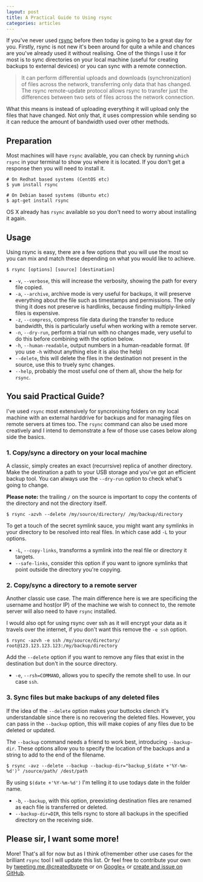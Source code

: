 ```yaml
---
layout: post
title: A Practical Guide to Using rsync
categories: articles
---
```

If you've never used [rsync](http://rsync.samba.org/) before then today is going to be a great day for you. Firstly, rsync is not new it's been around for quite a while and chances are you've already used it without realising. One of the things I use it for most is to sync directories on your local machine (useful for creating backups to external devices) or you can sync with a remote connection.

> It can perform differential uploads and downloads (synchronization) of files across the network, transferring only data that has changed. The rsync remote-update protocol allows rsync to transfer just the differences between two sets of files across the network connection.

What this means is instead of uploading everything it will upload only the files that have changed. Not only that, it uses compression while sending so it can reduce the amount of bandwidth used over other methods.

## Preparation

Most machines will have `rsync` available, you can check by running `which rsync` in your terminal to show you where it is located. If you don't get a response then you will need to install it.

    # On Redhat based systems (CentOS etc)
    $ yum install rsync

    # On Debian based systems (Ubuntu etc)
    $ apt-get install rsync

OS X already has `rsync` available so you don't need to worry about installing it again.

## Usage

Using rsync is easy, there are a few options that you will use the most so you can mix and match these depending on what you would like to achieve.

    $ rsync [options] [source] [destination]

- `-v`, `--verbose`, this will increase the verbosity, showing the path for every file copied.
- `-a`, `--archive`, archive mode is very useful for backups, it will preserve everything about the file such as timestamps and permissions. The only thing it does not preserve is hardlinks, because finding multiply-linked files is expensive.
- `-z`, `--compress`, compress file data during the transfer to reduce bandwidth, this is particularly useful when working with a remote server.
- `-n`, `--dry-run`, perform a trial run with no changes made, very useful to do this before combining with the option below.
- `-h`, `--human-readable`, output numbers in a human-readable format. (If you use `-h` without anything else it is also the help)
- `--delete`, this will delete the files in the destination not present in the source, use this to truely sync changes.
- `--help`, probably the most useful one of them all, show the help for `rsync`.

## You said Practical Guide?

I've used `rsync` most extensively for syncronising folders on my local machine with an external harddrive for backups and for managing files on remote servers at times too. The `rsync` command can also be used more creatively and I intend to demonstrate a few of those use cases below along side the basics.

### 1. Copy/sync a directory on your local machine

A classic, simply creates an exact (recurrsive) replica of another directory. Make the destination a path to your USB storage and you've got an efficient backup tool. You can always use the `--dry-run` option to check what's going to change.

**Please note:** the trailing `/` on the source is important to copy the contents of the directory and not the directory itself.

    $ rsync -azvh --delete /my/source/directory/ /my/backup/directory

To get a touch of the secret symlink sauce, you might want any symlinks in your directory to be resolved into real files. In which case add `-L` to your options.

- `-L`, `--copy-links`, transforms a symlink into the real file or directory it targets.
- `--safe-links`, consider this option if you want to ignore symlinks that point outside the directory you're copying.

### 2. Copy/sync a directory to a remote server

Another classic use case. The main difference here is we are specificing the username and host(or IP) of the machine we wish to connect to, the remote server will also need to have `rsync` installed.

I would also opt for using rsync over ssh as it will encrypt your data as it travels over the internet, if you don't want this remove the `-e ssh` option.

    $ rsync -azvh -e ssh /my/source/directory/ root@123.123.123.123:/my/backup/directory

Add the `--delete` option if you want to remove any files that exist in the destination but don't in the source directory.

- `-e`, `--rsh=COMMAND`, allows you to specify the remote shell to use. In our case `ssh`.

### 3. Sync files but make backups of any deleted files

If the idea of the `--delete` option makes your buttocks clench it's understandable since there is no recovering the deleted files. However, you can pass in the `--backup` option, this will make copies of any files due to be deleted or updated.

The `--backup` command needs a friend to work best, introducing `--backup-dir`. These options allow you to specify the location of the backups and a string to add to the end of the filename.

    $ rsync -avz --delete --backup --backup-dir="backup_$(date +'%Y-%m-%d')" /source/path/ /dest/path

By using `$(date +'%Y-%m-%d')` I'm telling it to use todays date in the folder name.

- `-b`, `--backup`, with this option, preexisting destination files are renamed as each file is transferred or deleted.
- `--backup-dir=DIR`, this tells rsync to store all backups in the specified directory on the receiving side.


## Please sir, I want some more!

More! That's all for now but as I think of/remember other use cases for the brilliant `rsync` tool I will update this list. Or feel free to contribute your own by [tweeting me @createdbypete](https://twitter.com/createdbypete) or on [Google+](https://plus.google.com/+PeterRhoades) or [create and issue on GitHub](https://github.com/createdbypete/createdbypete.github.io/issues).
